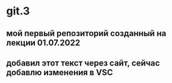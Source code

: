# git.3
## мой первый репозиторий созданный на лекции 01.07.2022

## добавил этот текст через сайт, сейчас добавлю изменения в VSC
